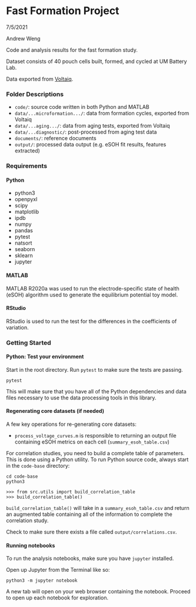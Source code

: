 # Fast Formation Project

7/5/2021

Andrew Weng

Code and analysis results for the fast formation study.

Dataset consists of 40 pouch cells built, formed, and cycled at UM Battery Lab.

Data exported from [Voltaiq](umichbatterylab.voltaiq.co).


### Folder Descriptions

- `code/`: source code written in both Python and MATLAB
- `data/...microformation.../`: data from formation cycles, exported from Voltaiq
- `data/...aging.../`: data from aging tests, exported from Voltaiq
- `data/...diagnostic/`: post-processed from aging test data
- `documents/`: reference documents
- `output/`: processed data output (e.g. eSOH fit results, features extracted)


### Requirements

#### Python

- python3
- openpyxl
- scipy
- matplotlib
- ipdb
- numpy
- pandas
- pytest
- natsort
- seaborn
- sklearn
- jupyter

#### MATLAB

MATLAB R2020a was used to run the electrode-specific state of health (eSOH)
algorithm used to generate the equilibrium potential toy model. 


#### RStudio

RStudio is used to run the test for the differences in the coefficients of 
variation.


### Getting Started


#### Python: Test your environment

Start in the root directory. Run `pytest` to make sure the tests are passing.

```
pytest
```

This will make sure that you have all of the Python dependencies and data files 
necessary to use the data processing tools in this library.


#### Regenerating core datasets (if needed)

A few key operations for re-generating core datasets:

- `process_voltage_curves.m` is responsible to returning an output file containing
   eSOH metrics on each cell (`summary_esoh_table.csv`)

For correlation studies, you need to build a complete table of parameters. This is
done using a Python utility. To run Python source code, always start in the 
`code-base` directory:

```
cd code-base
python3

>>> from src.utils import build_correlation_table
>>> build_correlation_table()
```

`build_correlation_table()` will take in a `summary_esoh_table.csv` and return
an augmented table containing all of the information to complete the correlation study.

Check to make sure there exists a file called `output/correlations.csv`.

#### Running notebooks

To run the analysis notebooks, make sure you have `jupyter` installed.

Open up Jupyter from the Terminal like so:

```
python3 -m jupyter notebook
```

A new tab will open on your web browser containing the notebook. Proceed to open up
each notebook for exploration.
